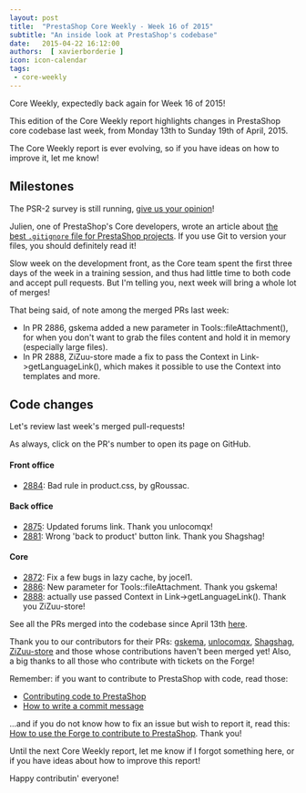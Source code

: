 ```yaml
---
layout: post
title:  "PrestaShop Core Weekly - Week 16 of 2015"
subtitle: "An inside look at PrestaShop's codebase"
date:   2015-04-22 16:12:00
authors:  [ xavierborderie ]
icon: icon-calendar
tags:
 - core-weekly
---
```


Core Weekly, expectedly back again for Week 16 of 2015!

This edition of the Core Weekly report highlights changes in PrestaShop core codebase last week, from Monday 13th to Sunday 19th of April, 2015.

The Core Weekly report is ever evolving, so if you have ideas on how to improve it, let me know!

## Milestones

The PSR-2 survey is still running, [give us your opinion](https://www.prestashop.com/forums/topic/434831-psr2-development-norm-for-prestashop/)!

Julien, one of PrestaShop's Core developers, wrote an article about [the best `.gitignore` file for PrestaShop projects](http://build.prestashop.com/howtos/misc/prestashop-perfect-gitignore/). If you use Git to version your files, you should definitely read it!

Slow week on the development front, as the Core team spent the first three days of the week in a training session, and thus had little time to both code and accept pull requests.
But I'm telling you, next week will bring a whole lot of merges!

That being said, of note among the merged PRs last week:

 * In PR 2886, gskema added a new parameter in Tools::fileAttachment(), for when you don't want to grab the files content and hold it in memory (especially large files).
 * In PR 2888, ZiZuu-store made a fix to pass the Context in Link->getLanguageLink(), which makes it possible to use the Context into templates and more.


## Code changes

Let's review last week's merged pull-requests!

As always, click on the PR's number to open its page on GitHub.

 
#### Front office

 * [2884](https://github.com/PrestaShop/PrestaShop/pull/2884): Bad rule in product.css, by gRoussac.
 
#### Back office

 * [2875](https://github.com/PrestaShop/PrestaShop/pull/2875): Updated forums link. Thank you unlocomqx!
 * [2881](https://github.com/PrestaShop/PrestaShop/pull/2881): Wrong 'back to product' button link. Thank you Shagshag!
 
#### Core

 * [2872](https://github.com/PrestaShop/PrestaShop/pull/2872): Fix a few bugs in lazy cache, by jocel1.
 * [2886](https://github.com/PrestaShop/PrestaShop/pull/2886): New parameter for Tools::fileAttachment. Thank you gskema!
 * [2888](https://github.com/PrestaShop/PrestaShop/pull/2888): actually use passed Context in Link->getLanguageLink(). Thank you ZiZuu-store!
 

See all the PRs merged into the codebase since April 13th [here](https://github.com/PrestaShop/PrestaShop/pulls?page=2&pulls_only=true&q=is%3Apr+merged%3A%3E2015-04-13+is%3Aclosed+sort%3Aupdated&utf8=%E2%9C%93).

Thank you to our contributors for their PRs: [gskema](https://github.com/gskema), [unlocomqx](https://github.com/unlocomqx), [Shagshag](https://github.com/Shagshag), [ZiZuu-store](https://github.com/ZiZuu-store) and those whose contributions haven't been merged yet! Also, a big thanks to all those who contribute with tickets on the Forge!

Remember: if you want to contribute to PrestaShop with code, read those:

 * [Contributing code to PrestaShop](http://doc.prestashop.com/display/PS16/Contributing+code+to+PrestaShop)
 * [How to write a commit message](http://doc.prestashop.com/display/PS16/How+to+write+a+commit+message)

...and if you do not know how to fix an issue but wish to report it, read this: [How to use the Forge to contribute to PrestaShop](http://doc.prestashop.com/display/PS16/How+to+use+the+Forge+to+contribute+to+PrestaShop). Thank you!

Until the next Core Weekly report, let me know if I forgot something here, or if you have ideas about how to improve this report!

Happy contributin' everyone!
